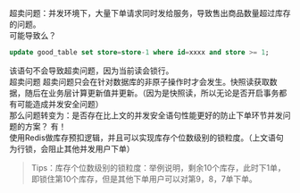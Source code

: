 超卖问题：并发环境下，大量下单请求同时发给服务，导致售出商品数量超过库存的问题。  
可能导致么？
```SQL
update good_table set store=store-1 where id=xxxx and store >= 1;
```
该语句不会导致超卖问题，因为当前读会锁行。  
超卖问题
超卖问题只会在针对数据库的非原子操作时才会发生。快照读获取数据，随后在业务层计算更新值并更新。（因为是快照读，所以无论是否开启事务都有可能造成并发安全问题）  
那么问题转变为：是否存在比上文的并发安全语句性能更好的防止下单环节并发问题的方案？
有！  
使用Redis做库存预扣逻辑，并且可以实现库存个位数级别的锁粒度。（上文语句为行锁，会阻止其他并发用户下单）  
>Tips：库存个位数级别的锁粒度：举例说明，剩余10个库存，此时下1单，即锁住第10个库存，但是其他下单用户可以对第9，8，7单下单。
